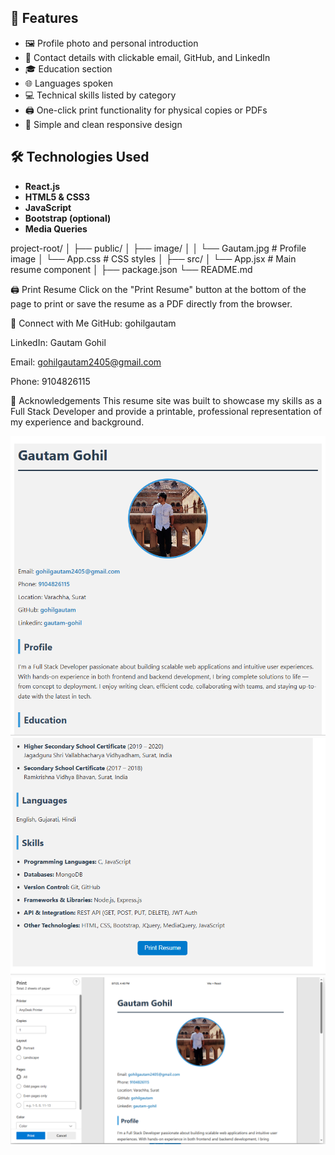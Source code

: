 ## 🚀 Features

- 🖼️ Profile photo and personal introduction
- 📧 Contact details with clickable email, GitHub, and LinkedIn
- 🎓 Education section
- 🌐 Languages spoken
- 💻 Technical skills listed by category
- 🖨️ One-click print functionality for physical copies or PDFs
- 🎨 Simple and clean responsive design


## 🛠️ Technologies Used

- **React.js**
- **HTML5 & CSS3**
- **JavaScript**
- **Bootstrap (optional)**
- **Media Queries**


project-root/
│
├── public/
│ ├── image/
│ │ └── Gautam.jpg # Profile image
│ └── App.css # CSS styles
│
├── src/
│ └── App.jsx # Main resume component
│
├── package.json
└── README.md


🖨️ Print Resume
Click on the "Print Resume" button at the bottom of the page to print or save the resume as a PDF directly from the browser.

🔗 Connect with Me
GitHub: gohilgautam

LinkedIn: Gautam Gohil

Email: gohilgautam2405@gmail.com

Phone: 9104826115

🙌 Acknowledgements
This resume site was built to showcase my skills as a Full Stack Developer and provide a printable, professional representation of my experience and background.


<img src="./public/image/Capture-1.PNG">
<img src="./public/image/Capture-2.PNG">
<img src="./public/image/Capture-3.PNG">
